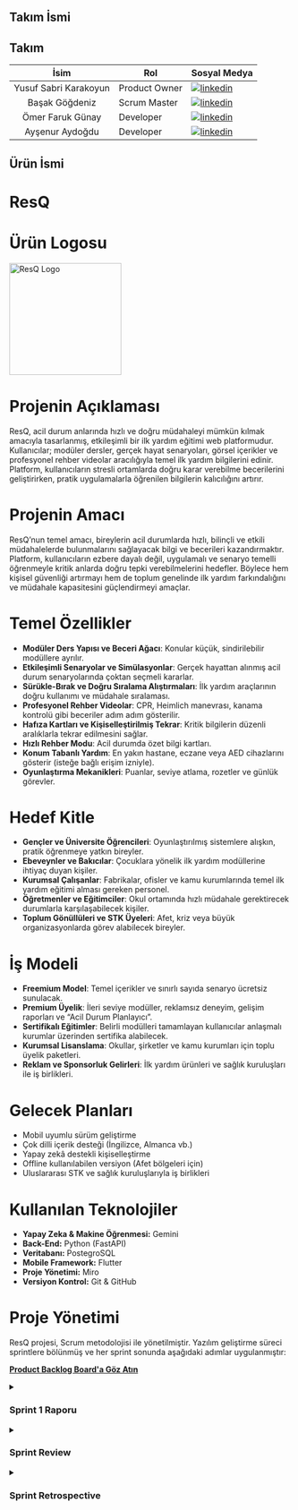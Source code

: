 ## Takım İsmi

## Takım

| <div align="center">İsim</div> | <div align="center">Rol</div> | <div align="center">Sosyal Medya</div>                                                                                                        |
| :----------------------------: | :---------------------------- | :-------------------------------------------------------------------------------------------------------------------------------------------- |
|     Yusuf Sabri Karakoyun      | Product Owner                 | [![linkedin](https://github.com/user-attachments/assets/3baa645a-33bc-4786-8327-cb0f92356f0a)](https://www.linkedin.com/in/yusuf-k-3a8235234) |
|         Başak Göğdeniz         | Scrum Master                  | [![linkedin](https://github.com/user-attachments/assets/3baa645a-33bc-4786-8327-cb0f92356f0a)](https://www.linkedin.com/in/basakgogdeniz/)    |
|        Ömer Faruk Günay        | Developer                     | [![linkedin](https://github.com/user-attachments/assets/3baa645a-33bc-4786-8327-cb0f92356f0a)](https://www.linkedin.com/in/ofarukgunay)       |
|        Ayşenur Aydoğdu         | Developer                     | [![linkedin](https://github.com/user-attachments/assets/3baa645a-33bc-4786-8327-cb0f92356f0a)](https://www.linkedin.com/in/aysenuraydogdu-/)  |

## Ürün İsmi

<h1> ResQ </h1>

# Ürün Logosu

<img src="https://github.com/aysenuraydogdu/Bootcamp-grup71/blob/main/images/logo.png" alt="ResQ Logo" width="200"/>

# Projenin Açıklaması

ResQ, acil durum anlarında hızlı ve doğru müdahaleyi mümkün kılmak amacıyla tasarlanmış, etkileşimli bir ilk yardım eğitimi web platformudur. Kullanıcılar; modüler dersler, gerçek hayat senaryoları, görsel içerikler ve profesyonel rehber videolar aracılığıyla temel ilk yardım bilgilerini edinir. Platform, kullanıcıların stresli ortamlarda doğru karar verebilme becerilerini geliştirirken, pratik uygulamalarla öğrenilen bilgilerin kalıcılığını artırır.

# Projenin Amacı

ResQ’nun temel amacı, bireylerin acil durumlarda hızlı, bilinçli ve etkili müdahalelerde bulunmalarını sağlayacak bilgi ve becerileri kazandırmaktır. Platform, kullanıcıların ezbere dayalı değil, uygulamalı ve senaryo temelli öğrenmeyle kritik anlarda doğru tepki verebilmelerini hedefler. Böylece hem kişisel güvenliği artırmayı hem de toplum genelinde ilk yardım farkındalığını ve müdahale kapasitesini güçlendirmeyi amaçlar.

# Temel Özellikler

- **Modüler Ders Yapısı ve Beceri Ağacı**: Konular küçük, sindirilebilir modüllere ayrılır.
- **Etkileşimli Senaryolar ve Simülasyonlar**: Gerçek hayattan alınmış acil durum senaryolarında çoktan seçmeli kararlar.
- **Sürükle-Bırak ve Doğru Sıralama Alıştırmaları**: İlk yardım araçlarının doğru kullanımı ve müdahale sıralaması.
- **Profesyonel Rehber Videolar**: CPR, Heimlich manevrası, kanama kontrolü gibi beceriler adım adım gösterilir.
- **Hafıza Kartları ve Kişiselleştirilmiş Tekrar**: Kritik bilgilerin düzenli aralıklarla tekrar edilmesini sağlar.
- **Hızlı Rehber Modu**: Acil durumda özet bilgi kartları.
- **Konum Tabanlı Yardım**: En yakın hastane, eczane veya AED cihazlarını gösterir (isteğe bağlı erişim izniyle).
- **Oyunlaştırma Mekanikleri**: Puanlar, seviye atlama, rozetler ve günlük görevler.

# Hedef Kitle

- **Gençler ve Üniversite Öğrencileri**: Oyunlaştırılmış sistemlere alışkın, pratik öğrenmeye yatkın bireyler.
- **Ebeveynler ve Bakıcılar**: Çocuklara yönelik ilk yardım modüllerine ihtiyaç duyan kişiler.
- **Kurumsal Çalışanlar**: Fabrikalar, ofisler ve kamu kurumlarında temel ilk yardım eğitimi alması gereken personel.
- **Öğretmenler ve Eğitimciler**: Okul ortamında hızlı müdahale gerektirecek durumlarla karşılaşabilecek kişiler.
- **Toplum Gönüllüleri ve STK Üyeleri**: Afet, kriz veya büyük organizasyonlarda görev alabilecek bireyler.

# İş Modeli

- **Freemium Model**: Temel içerikler ve sınırlı sayıda senaryo ücretsiz sunulacak.
- **Premium Üyelik**: İleri seviye modüller, reklamsız deneyim, gelişim raporları ve “Acil Durum Planlayıcı”.
- **Sertifikalı Eğitimler**: Belirli modülleri tamamlayan kullanıcılar anlaşmalı kurumlar üzerinden sertifika alabilecek.
- **Kurumsal Lisanslama**: Okullar, şirketler ve kamu kurumları için toplu üyelik paketleri.
- **Reklam ve Sponsorluk Gelirleri**: İlk yardım ürünleri ve sağlık kuruluşları ile iş birlikleri.

# Gelecek Planları

- Mobil uyumlu sürüm geliştirme
- Çok dilli içerik desteği (İngilizce, Almanca vb.)
- Yapay zekâ destekli kişiselleştirme
- Offline kullanılabilen versiyon (Afet bölgeleri için)
- Uluslararası STK ve sağlık kuruluşlarıyla iş birlikleri

# Kullanılan Teknolojiler

- **Yapay Zeka & Makine Öğrenmesi:** Gemini
- **Back-End:** Python (FastAPI)
- **Veritabanı:** PostegroSQL
- **Mobile Framework:** Flutter
- **Proje Yönetimi:** Miro
- **Versiyon Kontrol:** Git & GitHub

# Proje Yönetimi

ResQ projesi, Scrum metodolojisi ile yönetilmiştir. Yazılım geliştirme süreci sprintlere bölünmüş ve her sprint sonunda aşağıdaki adımlar uygulanmıştır:

[**Product Backlog Board'a Göz Atın**](https://miro.com/app/board/uXjVIi_WLf4=/)

<details>
<summary><h3>Sprint 1 Raporu</h3></summary>

- **Sprint içinde tamamlanması tahmin edilen puan:** 110 puan
- **Puan tamamlama mantığı:** Proje toplamda 340 puanlık backlog olacak şekilde tasarlandı. Ürünün içeriği ve projenin iskeletinin şekillendirilmesi ile ilgili olan görevlerin ilk sprintte bitirilmesi planlandığından bu görevler tamamlanarak 110 puan kazanılması planlandı.
- **Daily Scrum:** Daily scrum toplantıları takım üyelerinin kişisel yoğunluklarından ötürü bazen Whatsapp'ta gerçekleşse de, çoğunlukla Google Meet üzerinde toplantı yapılmıştır. Daily scrum toplantısı örneğine buradan ulaşılabilir: [**Sprint 1- Daily Scrum Chats**](https://imgur.com/a/vgc97Ck)

<img src="https://github.com/aysenuraydogdu/Bootcamp-grup71/blob/main/images/sprintboard.png" alt="sprintboard" width="800"/>

</details>

<details>
<summary><h3>Sprint Review</h3></summary>

- Proje panosu kurulmuş ve GitHub reposu oluşturulmuştur.
- Ürünün ismi belirlenmiştir.
- Sprint takviminin planlanmasının ardından backloglar üyelere bölüştürülmüştür.
- Projenin vizyonu, hedef kitle, ürünün içeriği, rakip uygulamalar, ana eğitim modülleri ve bu modüllerin sıralamaları ve zorluk seviyeleri belirlenmiştir.
- Ürün için logo tasarımı yapılmıştır.

**Katılımcılar:** Başak Göğdeniz, Ayşenur Aydoğdu, Ömer Faruk Günay, Yusuf Sabri Karakoyun

</details>

<details>
<summary><h3>Sprint Retrospective</h3></summary>

- Takım üyelerine gelecek sprintlerde daha fazla iş yükü olacağı hatırlatılıp, toplantıların arttırılması gerektiğine ve üyelerden Özlem Deniz Peri'nin pasif üye olarak gösterilmesine karar verilmiştir.

**Katılımcılar:** Başak Göğdeniz, Ayşenur Aydoğdu, Ömer Faruk Günay, Yusuf Sabri Karakoyun

</details>
